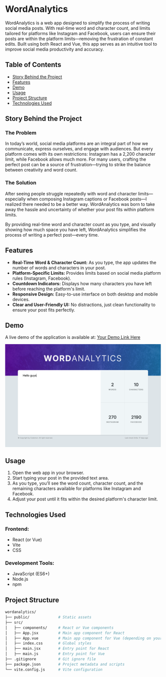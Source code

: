 # WordAnalytics

WordAnalytics is a web app designed to simplify the process of writing social media posts. With real-time word and character count, and limits tailored for platforms like Instagram and Facebook, users can ensure their posts are within the platform limits—removing the frustration of constant edits. Built using both React and Vue, this app serves as an intuitive tool to improve social media productivity and accuracy.

## Table of Contents

- [Story Behind the Project](#story-behind-the-project)
- [Features](#features)
- [Demo](#demo)
- [Usage](#usage)
- [Project Structure](#project-structure)
- [Technologies Used](#technologies-used)

## Story Behind the Project

### The Problem

In today’s world, social media platforms are an integral part of how we communicate, express ourselves, and engage with audiences. But every platform comes with its own restrictions: Instagram has a 2,200 character limit, while Facebook allows much more. For many users, crafting the perfect post can be a source of frustration—trying to strike the balance between creativity and word count.

### The Solution

After seeing people struggle repeatedly with word and character limits—especially when composing Instagram captions or Facebook posts—I realized there needed to be a better way. WordAnalytics was born to take away the hassle and uncertainty of whether your post fits within platform limits.

By providing real-time word and character count as you type, and visually showing how much space you have left, WordAnalytics simplifies the process of writing a perfect post—every time.

## Features

- **Real-Time Word & Character Count:** As you type, the app updates the number of words and characters in your post.
- **Platform-Specific Limits:** Provides limits based on social media platform rules (Instagram, Facebook).
- **Countdown Indicators:** Displays how many characters you have left before reaching the platform's limit.
- **Responsive Design:** Easy-to-use interface on both desktop and mobile devices.
- **Clear and User-Friendly UI:** No distractions, just clean functionality to ensure your post fits perfectly.

## Demo

A live demo of the application is available at: [Your Demo Link Here](https://word-analytics-web-application.vercel.app/
)

![WordAnalytics Screenshot](./src/img/img.png)

## Usage

1. Open the web app in your browser.
2. Start typing your post in the provided text area.
3. As you type, you’ll see the word count, character count, and the remaining characters available for platforms like Instagram and Facebook.
4. Adjust your post until it fits within the desired platform's character limit.

## Technologies Used

### Frontend:
- React (or Vue)
- Vite
- CSS

### Development Tools:
- JavaScript (ES6+)
- Node.js
- npm
## Project Structure

```bash
wordanalytics/
├── public/             # Static assets
├── src/
│   ├── components/     # React or Vue components
│   ├── App.jsx         # Main app component for React
│   ├── App.vue         # Main app component for Vue (depending on your build)
│   ├── index.css       # Global styles
│   ├── main.jsx        # Entry point for React
│   ├── main.js         # Entry point for Vue
├── .gitignore          # Git ignore file
├── package.json        # Project metadata and scripts
└── vite.config.js      # Vite configuration
```
